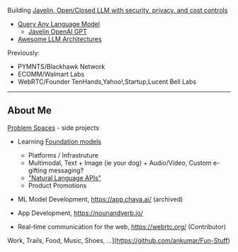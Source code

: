 Building [Javelin, Open/Closed LLM with security, privacy, and cost controls](https://www.getjavelin.io/)

- [Query Any Language Model](https://docs.google.com/document/d/1lL2VEVRs574OecdgTsYz-4ygnEhzJc2y8wgvPjhaW2Y/edit?usp=sharing)
  - [Javelin OpenAI GPT](https://chat.openai.com/g/g-7kq4uSfJ4-javelin) 
- [Awesome LLM Architectures](https://github.com/ankumar/awesome-llm-architectures)

Previously:
- PYMNTS/Blackhawk Network
- ECOMM/Walmart Labs
- WebRTC/Founder TenHands,Yahoo!,Startup,Lucent Bell Labs

---

## About Me

[Problem Spaces](https://docs.google.com/document/d/1b36vcpRMI5aIp8N2j_cVvhiv8OwDRGDxPDr2bJzcCGA/edit?usp=sharing) - side projects

- Learning [Foundation models](https://docs.google.com/document/d/1POj8OKdKRYYnhPF_OwPVpCnv-xVGkYCS0Hw_OmOUNRo/edit?usp=sharing)
  - Platforms / Infrastruture
  - Multimodal, Text + Image (ie your dog) + Audio/Video, Custom e-gifting messaging?
  - ["Natural Language APIs"](https://docs.google.com/document/d/1E-sZ60oS5Iw8rZaxImInCdERm4ZNhBlfqJWpGbfT9KQ/edit?usp=sharing) 
  - Product Promotions 

- ML Model Development, https://app.chaya.ai/ (archived)

- App Development, https://nounandverb.io/ 

- Real-time communication for the web, https://webrtc.org/ (Contributor)

Work, Trails, Food, Music, Shoes, ...](https://github.com/ankumar/Fun-Stuff) 
 
<!--
**ankumar/ankumar** is a ✨ _special_ ✨ repository because its `README.md` (this file) appears on your GitHub profile.

Here are some ideas to get you started:

- 🔭 I’m currently working on ...
- 🌱 I’m currently learning ...
- 👯 I’m looking to collaborate on ...
- 🤔 I’m looking for help with ...
- 💬 Ask me about ...
- 📫 How to reach me: ...
- 😄 Pronouns: ...
- ⚡ Fun fact: ...
-->
